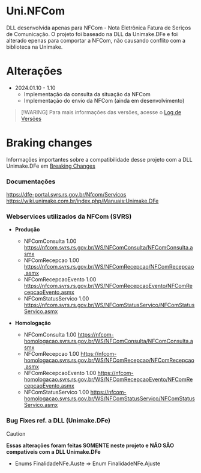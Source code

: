 # Uni.NFCom
DLL desenvolvida apenas para NFCom - Nota Eletrônica Fatura de Seriços de Comunicação.
O projeto foi baseado na DLL da Unimake.DFe e foi alterado epenas para comportar a NFCom, não causando conflito com a biblioteca na Unimake.


# Alterações
+ 2024.01.10 - 1.10
  + Implementação da consulta da situação da NFCom
  + Implementação do envio da NFCom (ainda em desenvolvimento)

> [!WARING]
> Para mais informações das versões, acesse o [Log de Versões](https://github.com/rlimaoc/Unimake/blob/main/Versions-Log.md)


# Braking changes
Informações importantes sobre a compatibilidade desse projeto com a DLL Unimake.DFe em [Breaking Changes](https://github.com/rlimaoc/Unimake/blob/main/Breaking-Changes.md) 


### Documentações
https://dfe-portal.svrs.rs.gov.br/Nfcom/Servicos
https://wiki.unimake.com.br/index.php/Manuais:Unimake.DFe


### Webservices utilizados da NFCom (SVRS)
+ **Produção**
  + NFComConsulta 1.00 https://nfcom.svrs.rs.gov.br/WS/NFComConsulta/NFComConsulta.asmx
  + NFComRecepcao 1.00 https://nfcom.svrs.rs.gov.br/WS/NFComRecepcao/NFComRecepcao.asmx
  + NFComRecepcaoEvento 1.00 https://nfcom.svrs.rs.gov.br/WS/NFComRecepcaoEvento/NFComRecepcaoEvento.asmx
  + NFComStatusServico 1.00 https://nfcom.svrs.rs.gov.br/WS/NFComStatusServico/NFComStatusServico.asmx

+ **Homologação**
  + NFComConsulta 1.00 https://nfcom-homologacao.svrs.rs.gov.br/WS/NFComConsulta/NFComConsulta.asmx
  + NFComRecepcao 1.00 https://nfcom-homologacao.svrs.rs.gov.br/WS/NFComRecepcao/NFComRecepcao.asmx
  + NFComRecepcaoEvento 1.00 https://nfcom-homologacao.svrs.rs.gov.br/WS/NFComRecepcaoEvento/NFComRecepcaoEvento.asmx
  + NFComStatusServico 1.00 https://nfcom-homologacao.svrs.rs.gov.br/WS/NFComStatusServico/NFComStatusServico.asmx


### Bug Fixes ref. a DLL (Unimake.DFe)
> [!CAUTION]
> **Essas alterações foram feitas SOMENTE neste projeto e NÃO SÃO compatíveis com a DLL Unimake.DFe**

+ Enums
  FinalidadeNFe.Auste => Enum FinalidadeNFe.Ajuste
